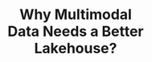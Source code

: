 ---
title: Why Multimodal <br> Data Needs a Better <br> Lakehouse?
description: Today’s lakehouses were built for tables, not tensors. It’s time for a data foundation that speaks the language of multimodal AI.
highlighted: Lakehouse
badge: Research Study
image: images/lakehouse.png
image_mob: images/lakehouse-mob.png
image_alt: Multimodal Lakehouse
vector: static/assets/vectors/download.svg
download: 
  title: "We explore the challenges and limitations of current data lakehouse architectures in handling multimodal data, crucial to modern machine learning and AI workloads:"
  list: 
    - Current lakehouses lack native support for unstructured data like images, audio, and video.
    - AI and ML workloads depend on smooth handling of diverse, multimodal data types.
    - A better lakehouse should unify storage, metadata, and fast access across all modalities.
  info: We propose design principles and potential system enhancements for a new generation of multimodal lakehouses, aiming to bridge the gap between traditional data infrastructure and the needs of large-scale, AI-driven applications.
  form:
    title: Download Your Copy
    embeded: '<script src="https://js-na2.hsforms.net/forms/embed/242023405.js" defer></script>
<div class="hs-form-frame" data-region="na2" data-form-id="c4dd2bb3-70ea-4553-aaee-35adad82b27a" data-portal-id="242023405"></div>'
    fields: 
      - label: Last Name
        name: last_name
        type: text
        placeholder: Your last name
        requared: false
        half: true
      - label: First name
        name: first_name
        type: text  
        placeholder: Your First name
        requared: false
        half: true
      - label: Email
        name: email
        type: email
        placeholder: Your email
        requared: true
        half: true
      - label: Company name
        name: company_name
        type: text
        placeholder: You comapny name
        requared: true
        half: true
      - label: I agree to receive promotional communications from LanceDB
        name: agreement
        type: checkbox
        requared: true
        half: false
    submit_action: //
    submit_button:
      text: Download the Paper
      icon: true
      variant: primary
    form_info: By submitting, you agree to our [Privacy Policy](#) and allow LanceDB to store and process the information above to provide you with the content requested.
compliance: 
  title: Enterprise-Grade Compliance
  description: Safety and security guaranteed for your data.
  cards:
    - text: SOC2 Type II
      icon: aicpa.svg
    - text: GDPR compliant
      icon: gdpr.svg
    - text: HIPAA compliant
      icon: hipaa.svg
cta: 
  type: logo
  logo: static/assets/logo-cta.svg
  description: Go native with LanceDB, built for multimodal intelligence.
  vectors:
    left: /assets/vectors/cta-left.svg
    right: /assets/vectors/cta-right.svg

---